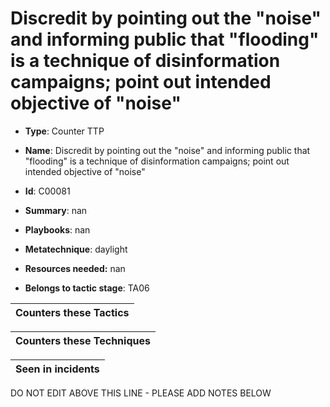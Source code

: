 # Discredit by pointing out the "noise" and informing public that "flooding" is a technique of disinformation campaigns; point out intended objective of "noise"

* **Type**: Counter TTP

* **Name**: Discredit by pointing out the "noise" and informing public that "flooding" is a technique of disinformation campaigns; point out intended objective of "noise"

* **Id**: C00081

* **Summary**: nan

* **Playbooks**: nan

* **Metatechnique**: daylight

* **Resources needed:** nan

* **Belongs to tactic stage**: TA06


| Counters these Tactics |
| ---------------------- |



| Counters these Techniques |
| ------------------------- |



| Seen in incidents |
| ----------------- |


DO NOT EDIT ABOVE THIS LINE - PLEASE ADD NOTES BELOW